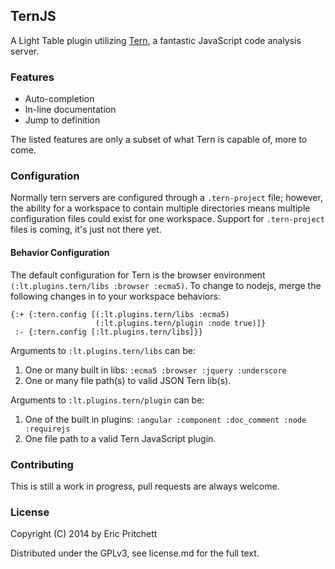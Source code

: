 ## TernJS

A Light Table plugin utilizing [Tern](https://github.com/marijnh/tern), a fantastic JavaScript code analysis server.

### Features

* Auto-completion
* In-line documentation
* Jump to definition

The listed features are only a subset of what Tern is capable of, more to come.

### Configuration

Normally tern servers are configured through a `.tern-project` file; however, the ability for a workspace to contain multiple directories means multiple configuration files could exist for one workspace. Support for `.tern-project` files is coming, it's just not there yet.

#### Behavior Configuration

The default configuration for Tern is the browser environment `(:lt.plugins.tern/libs :browser :ecma5)`. To change to nodejs, merge the following changes in to your workspace behaviors:

    {:+ {:tern.config [(:lt.plugins.tern/libs :ecma5)
                       (:lt.plugins.tern/plugin :node true)]}
     :- {:tern.config [:lt.plugins.tern/libs]}}

Arguments to `:lt.plugins.tern/libs` can be:

1. One or many built in libs: `:ecma5 :browser :jquery :underscore`
2. One or many file path(s) to valid JSON Tern lib(s).

Arguments to `:lt.plugins.tern/plugin` can be:

1. One of the built in plugins: `:angular :component :doc_comment :node :requirejs`
2. One file path to a valid Tern JavaScript plugin.


### Contributing

This is still a work in progress, pull requests are always welcome.

### License

Copyright (C) 2014 by Eric Pritchett

Distributed under the GPLv3, see license.md for the full text.
